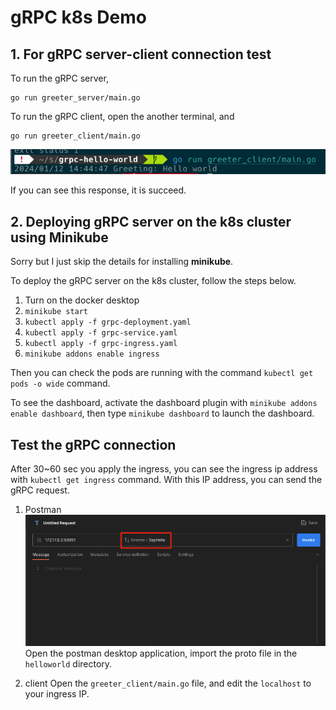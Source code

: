 # gRPC k8s Demo
            
## 1. For gRPC server-client connection test
     
To run the gRPC server,
```shell
go run greeter_server/main.go
```

To run the gRPC client, 
open the another terminal, and
```shell
go run greeter_client/main.go
```
![img.png](img.png)

If you can see this response, it is succeed. 

## 2. Deploying gRPC server on the k8s cluster using Minikube

Sorry but I just skip the details for installing **minikube**.

To deploy the gRPC server on the k8s cluster, follow the steps below.

1. Turn on the docker desktop
2. `minikube start`
3. `kubectl apply -f grpc-deployment.yaml`
4. `kubectl apply -f grpc-service.yaml`
5. `kubectl apply -f grpc-ingress.yaml`
6. `minikube addons enable ingress`

Then you can check the pods are running with the command `kubectl get pods -o wide` command. 

To see the dashboard, activate the dashboard plugin with `minikube addons enable dashboard`, 
then type `minikube dashboard` to launch the dashboard.

## Test the gRPC connection
After 30~60 sec you apply the ingress, you can see the ingress ip address with `kubectl get ingress` command. With this IP address, you can send the gRPC request. 

1. Postman
![img_1.png](img_1.png)
Open the postman desktop application, import the proto file in the `helloworld` directory. 

2. client
Open the `greeter_client/main.go` file, and edit the `localhost` to your ingress IP.
